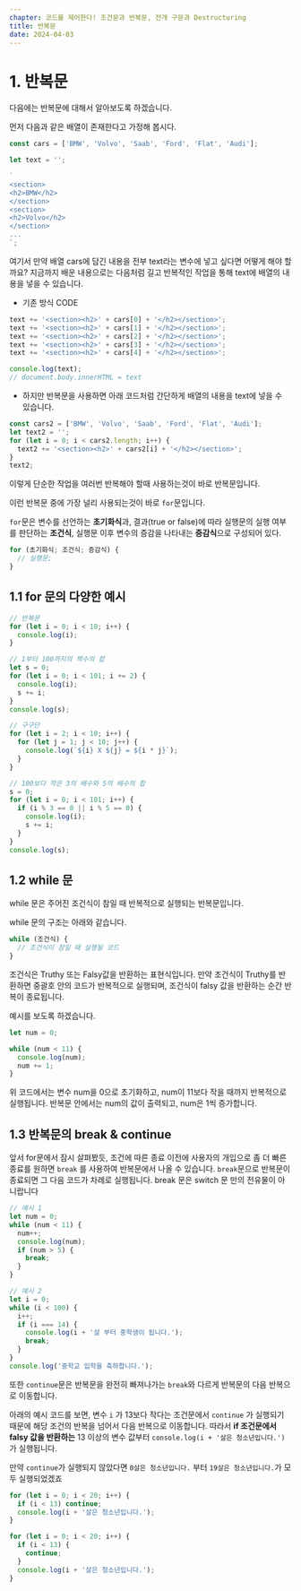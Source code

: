 ```yaml
---
chapter: 코드를 제어한다! 조건문과 반복문, 전개 구문과 Destructuring
title: 반복문
date: 2024-04-03
---
```


# 1. 반복문

다음에는 반복문에 대해서 알아보도록 하겠습니다.

먼저 다음과 같은 배열이 존재한다고 가정해 봅시다.

```jsx
const cars = ['BMW', 'Volvo', 'Saab', 'Ford', 'Flat', 'Audi'];

let text = '';

`
<section>
<h2>BMW</h2>
</section>
<section>
<h2>Volvo</h2>
</section>
...
`;
```

여기서 만약 배열 cars에 담긴 내용을 전부 text라는 변수에 넣고 싶다면 어떻게 해야 할까요? 지금까지 배운 내용으로는 다음처럼 길고 반복적인 작업을 통해 text에 배열의 내용을 넣을 수 있습니다.

- 기존 방식 CODE

```jsx
text += '<section><h2>' + cars[0] + '</h2></section>';
text += '<section><h2>' + cars[1] + '</h2></section>';
text += '<section><h2>' + cars[2] + '</h2></section>';
text += '<section><h2>' + cars[3] + '</h2></section>';
text += '<section><h2>' + cars[4] + '</h2></section>';

console.log(text);
// document.body.innerHTML = text
```

- 하지만 반복문을 사용하면 아래 코드처럼 간단하게 배열의 내용을 text에 넣을 수 있습니다.

```jsx
const cars2 = ['BMW', 'Volvo', 'Saab', 'Ford', 'Flat', 'Audi'];
let text2 = '';
for (let i = 0; i < cars2.length; i++) {
  text2 += '<section><h2>' + cars2[i] + '</h2></section>';
}
text2;
```

이렇게 단순한 작업을 여러번 반복해야 할때 사용하는것이 바로 반복문입니다.

이런 반복문 중에 가장 널리 사용되는것이 바로 `for`문입니다.

`for`문은 변수를 선언하는 **초기화식**과, 결과(true or false)에 따라 실행문의 실행 여부를 판단하는 **조건식**, 실행문 이후 변수의 증감을 나타내는 **증감식**으로 구성되어 있다.

```jsx
for (초기화식; 조건식; 증감식) {
  // 실행문;
}
```

## 1.1 **for 문의 다양한 예시**

```jsx
// 반복문
for (let i = 0; i < 10; i++) {
  console.log(i);
}

// 1부터 100까지의 짝수의 합
let s = 0;
for (let i = 0; i < 101; i += 2) {
  console.log(i);
  s += i;
}
console.log(s);

// 구구단
for (let i = 2; i < 10; i++) {
  for (let j = 1; j < 10; j++) {
    console.log(`${i} X ${j} = ${i * j}`);
  }
}

// 100보다 작은 3의 배수와 5의 배수의 합
s = 0;
for (let i = 0; i < 101; i++) {
  if (i % 3 == 0 || i % 5 == 0) {
    console.log(i);
    s += i;
  }
}
console.log(s);
```

## 1.2 while 문

while 문은 주어진 조건식이 참일 때 반복적으로 실행되는 반복문입니다.

while 문의 구조는 아래와 같습니다.

```jsx
while (조건식) {
  // 조건식이 참일 때 실행될 코드
}
```

조건식은 Truthy 또는 Falsy값을 반환하는 표현식입니다. 만약 조건식이 Truthy를 반환하면 중괄호 안의 코드가 반복적으로 실행되며, 조건식이 falsy 값을 반환하는 순간 반복이 종료됩니다.

예시를 보도록 하겠습니다.

```jsx
let num = 0;

while (num < 11) {
  console.log(num);
  num += 1;
}
```

위 코드에서는 변수 num을 0으로 초기화하고, num이 11보다 작을 때까지 반복적으로 실행됩니다. 반복문 안에서는 num의 값이 출력되고, num은 1씩 증가합니다.

## **1.3 반복문의 break & continue**

앞서 for문에서 잠시 살펴봤듯, 조건에 따른 종료 이전에 사용자의 개입으로 좀 더 빠른 종료를 원하면 `break` 를 사용하여 반복문에서 나올 수 있습니다. `break`문으로 반복문이 종료되면 그 다음 코드가 차례로 실행됩니다. break 문은 switch 문 만의 전유물이 아니랍니다

```jsx
// 예시 1
let num = 0;
while (num < 11) {
  num++;
  console.log(num);
  if (num > 5) {
    break;
  }
}

// 예시 2
let i = 0;
while (i < 100) {
  i++;
  if (i === 14) {
    console.log(i + '살 부터 중학생이 됩니다.');
    break;
  }
}
console.log('중학교 입학을 축하합니다.');
```

또한 `continue`문은 반복문을 완전히 빠져나가는 `break`와 다르게 반복문의 다음 반복으로 이동합니다.

아래의 예시 코드를 보면, 변수 `i` 가 13보다 작다는 조건문에서 `continue` 가 실행되기 때문에 해당 조건의 반복을 넘어서 다음 반복으로 이동합니다. 따라서 **if 조건문에서 falsy 값을 반환하는** 13 이상의 변수 값부터 `console.log(i + '살은 청소년입니다.')` 가 실행됩니다.

만약 `continue`가 실행되지 않았다면 `0살은 청소년입니다.` 부터 `19살은 청소년입니다.`가 모두 실행되었겠죠

```jsx
for (let i = 0; i < 20; i++) {
  if (i < 13) continue;
  console.log(i + '살은 청소년입니다.');
}

for (let i = 0; i < 20; i++) {
  if (i < 13) {
    continue;
  }
  console.log(i + '살은 청소년입니다.');
}
```
